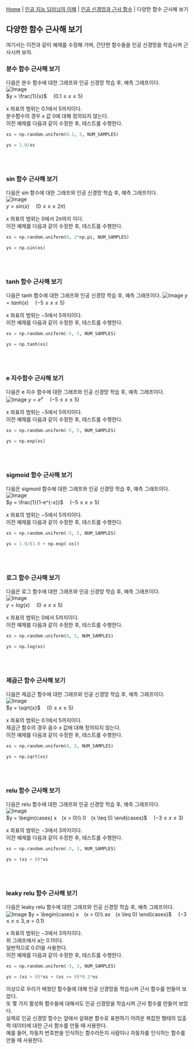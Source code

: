 [Home](./../../../README.md) | [인공 지능 딥러닝의 이해](./../../README.md) | [인공 신경망과 근사 함수](./../README.md) | 다양한 함수 근사해 보기

## 다양한 함수 근사해 보기
여기서는 이전과 같이 예제를 수정해 가며, 간단한 함수들을 인공 신경망을 학습시켜 근사시켜 보자.

### 분수 함수 근사해 보기
다음은 분수 함수에 대한 그래프와 인공 신경망 학습 후, 예측 그래프이다.  
![Image](https://github.com/user-attachments/assets/d7ed8542-8d7e-4314-8baf-0e7e8b648b54)  
$y = \frac{1}{x}$ 　$(0.1 \leq x \leq 5)$

x 좌표의 범위는 $0.1$에서 $5$까지이다.  
분수함수의 경우 x 값 0에 대해 정의되지 않는다.  
이전 예제를 다음과 같이 수정한 후, 테스트를 수행한다.
```python
xs = np.random.uniform(0.1, 5, NUM_SAMPLES)
```
```python
ys = 1.0/xs
```
<br/><br/>
### sin 함수 근사해 보기
다음은 sin 함수에 대한 그래프와 인공 신경망 학습 후, 예측 그래프이다.  
![Image](https://github.com/user-attachments/assets/edf2219a-7807-450f-93a2-e9a704408ffc)  
$y = sin(x)$ 　$(0 \leq x \leq 2 \pi)$

x 좌표의 범위는 $0$에서 $2\pi$까지 이다.  
이전 예제를 다음과 같이 수정한 후, 테스트를 수행한다.
```python
xs = np.random.uniform(0, 2*np.pi, NUM_SAMPLES)
```
```python
ys = np.sin(xs)
```
<br/><br/>
### tanh 함수 근사해 보기
다음은 tanh 함수에 대한 그래프와 인공 신경망 학습 후, 예측 그래프이다.
![Image](https://github.com/user-attachments/assets/dee8437f-ba63-4f04-a13a-d9bad632c86b)
$y = tanh(x)$ 　$(-5 \leq x \leq 5)$

x 좌표의 범위는 $-5$에서 $5$까지이다.  
이전 예제를 다음과 같이 수정한 후, 테스트를 수행한다.
```python
xs = np.random.uniform(-5, 5, NUM_SAMPLES)
```
```python
ys = np.tanh(xs)
```
<br/><br/>
### e 지수함수 근사해 보기
다음은 e 지수 함수에 대한 그래프와 인공 신경망 학습 후, 예측 그래프이다.  
![Image](https://github.com/user-attachments/assets/8824875d-e84d-4d66-913d-71acf12015b1)
$y = e^x$ 　$(-5 \leq x \leq 5)$

x 좌표의 범위는 $-5$에서 $5$까지이다.   
이전 예제를 다음과 같이 수정한 후, 테스트를 수행한다.
```python
xs = np.random.uniform(-5, 5, NUM_SAMPLES)
```
```python
ys = np.exp(xs)
```
<br/><br/>
### sigmoid 함수 근사해 보기
다음은 sigmoid 함수에 대한 그래프와 인공 신경망 학습 후, 예측 그래프이다.  
![Image](https://github.com/user-attachments/assets/8a5bba28-30d7-434e-9cd1-2f6a3dc20668)  
$y = \frac{1}{1-e^{-x}}$ 　$(-5 \leq x \leq 5)$

x 좌표의 범위는 $-5$에서 $5$까지이다.  
이전 예제를 다음과 같이 수정한 후, 테스트를 수행한다.
```python
xs = np.random.uniform(-5, 5, NUM_SAMPLES)
```
```python
ys = 1.0/(1.0 + np.exp(-xs))
```
<br/><br/>
### 로그 함수 근사해 보기
다음은 로그 함수에 대한 그래프와 인공 신경망 학습 후, 예측 그래프이다.  
![Image](https://github.com/user-attachments/assets/abf6b26f-2251-4989-bb58-90bc0f82154f)  
$y = log(x)$ 　$(0 \leq x \leq 5)$

x 좌표의 범위는 $0$에서 $5$까지이다.  
이전 예제를 다음과 같이 수정한 후, 테스트를 수행한다.
```python
xs = np.random.uniform(0, 5, NUM_SAMPLES)
```
```python
ys = np.log(xs)
```
<br/><br/>
### 제곱근 함수 근사해 보기
다음은 제곱근 함수에 대한 그래프와 인공 신경망 학습 후, 예측 그래프이다.  
![Image](https://github.com/user-attachments/assets/2afa31b1-29d6-4ad6-ad7f-7c9939546a96)  
$y = \sqrt{x}$ 　$(0 \leq x \leq 5)$

x 좌표의 범위는 $0.1$에서 $5$까지이다.  
제곱근 함수의 경우 음수 x 값에 대해 정의되지 않는다.  
이전 예제를 다음과 같이 수정한 후, 테스트를 수행한다.
```python
xs = np.random.uniform(0, 5, NUM_SAMPLES)
```
```python
ys = np.sqrt(xs)
```
<br/><br/>
### relu 함수 근사해 보기
다음은 relu 함수에 대한 그래프와 인공 신경망 학습 후, 예측 그래프이다.  
![Image](https://github.com/user-attachments/assets/37e08325-3c38-4582-8b7c-05c0de222e80)  
$y = \begin{cases} x　(x > 0)\\ 0　(x \leq 0) \end{cases}$ 　$(-3 \leq x \leq 3)$

x 좌표의 범위는 $-3$에서 $3$까지이다.  
이전 예제를 다음과 같이 수정한 후, 테스트를 수행한다.
```python
xs = np.random.uniform(-3, 3, NUM_SAMPLES)
```
```python
ys = (xs > 0)*xs
```
<br/><br/>
### leaky relu 함수 근사해 보기
다음은 leaky relu 함수에 대한 그래프와 인공 신경망 학습 후, 예측 그래프이다.  
![Image](https://github.com/user-attachments/assets/7c95b6bf-801a-46ba-98bb-e2f05d8b04ab)
$y = \begin{cases} x　(x > 0)\\ ax　(x \leq 0) \end{cases}$ 　$(-3 \leq x \leq 3, 　a=0.1)$

x 좌표의 범위는 $-3$에서 $3$까지이다.  
위 그래프에서 a는 0.1이다.  
일반적으로 0.01을 사용한다.  
이전 예제를 다음과 같이 수정한 후, 테스트를 수행한다.
```python
xs = np.random.uniform(-3, 3, NUM_SAMPLES)
```
```python
ys = (xs > 0)*xs + (xs <= 0)*0.1*xs
```

이상으로 우리가 배웠던 함수들에 대해 인공 신경망을 학습시켜 근사 함수를 만들어 보았다.  
또 몇 가지 활성화 함수들에 대해서도 인공 신경망을 학습시켜 근사 함수를 만들어 보았다.  
실제로 인공 신경망 함수는 앞에서 살펴본 함수로 표현하기 어려운 복잡한 형태의 입출력 데이터에 대한 근사 함수를 만들 때 사용한다.  
예를 들어, 자동차 번호판을 인식하는 함수라든지 사람이나 자동차를 인식하는 함수를 만들 때 사용한다.
